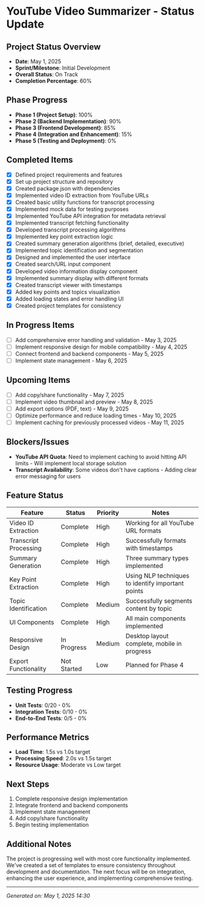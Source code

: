 # YouTube Video Summarizer - Status Update

## Project Status Overview
- **Date**: May 1, 2025
- **Sprint/Milestone**: Initial Development
- **Overall Status**: On Track
- **Completion Percentage**: 60%

## Phase Progress
- **Phase 1 (Project Setup)**: 100%
- **Phase 2 (Backend Implementation)**: 90%
- **Phase 3 (Frontend Development)**: 85%
- **Phase 4 (Integration and Enhancement)**: 15%
- **Phase 5 (Testing and Deployment)**: 0%

## Completed Items
- [x] Defined project requirements and features
- [x] Set up project structure and repository
- [x] Created package.json with dependencies
- [x] Implemented video ID extraction from YouTube URLs
- [x] Created basic utility functions for transcript processing
- [x] Implemented mock data for testing purposes
- [x] Implemented YouTube API integration for metadata retrieval
- [x] Implemented transcript fetching functionality
- [x] Developed transcript processing algorithms
- [x] Implemented key point extraction logic
- [x] Created summary generation algorithms (brief, detailed, executive)
- [x] Implemented topic identification and segmentation
- [x] Designed and implemented the user interface
- [x] Created search/URL input component
- [x] Developed video information display component
- [x] Implemented summary display with different formats
- [x] Created transcript viewer with timestamps
- [x] Added key points and topics visualization
- [x] Added loading states and error handling UI
- [x] Created project templates for consistency

## In Progress Items
- [ ] Add comprehensive error handling and validation - May 3, 2025
- [ ] Implement responsive design for mobile compatibility - May 4, 2025
- [ ] Connect frontend and backend components - May 5, 2025
- [ ] Implement state management - May 6, 2025

## Upcoming Items
- [ ] Add copy/share functionality - May 7, 2025
- [ ] Implement video thumbnail and preview - May 8, 2025
- [ ] Add export options (PDF, text) - May 9, 2025
- [ ] Optimize performance and reduce loading times - May 10, 2025
- [ ] Implement caching for previously processed videos - May 11, 2025

## Blockers/Issues
- **YouTube API Quota**: Need to implement caching to avoid hitting API limits - Will implement local storage solution
- **Transcript Availability**: Some videos don't have captions - Adding clear error messaging for users

## Feature Status
| Feature | Status | Priority | Notes |
|---------|--------|----------|-------|
| Video ID Extraction | Complete | High | Working for all YouTube URL formats |
| Transcript Processing | Complete | High | Successfully formats with timestamps |
| Summary Generation | Complete | High | Three summary types implemented |
| Key Point Extraction | Complete | High | Using NLP techniques to identify important points |
| Topic Identification | Complete | Medium | Successfully segments content by topic |
| UI Components | Complete | High | All main components implemented |
| Responsive Design | In Progress | Medium | Desktop layout complete, mobile in progress |
| Export Functionality | Not Started | Low | Planned for Phase 4 |

## Testing Progress
- **Unit Tests**: 0/20 - 0%
- **Integration Tests**: 0/10 - 0%
- **End-to-End Tests**: 0/5 - 0%

## Performance Metrics
- **Load Time**: 1.5s vs 1.0s target
- **Processing Speed**: 2.0s vs 1.5s target
- **Resource Usage**: Moderate vs Low target

## Next Steps
1. Complete responsive design implementation
2. Integrate frontend and backend components
3. Implement state management
4. Add copy/share functionality
5. Begin testing implementation

## Additional Notes
The project is progressing well with most core functionality implemented. We've created a set of templates to ensure consistency throughout development and documentation. The next focus will be on integration, enhancing the user experience, and implementing comprehensive testing.

---

*Generated on: May 1, 2025 14:30*
